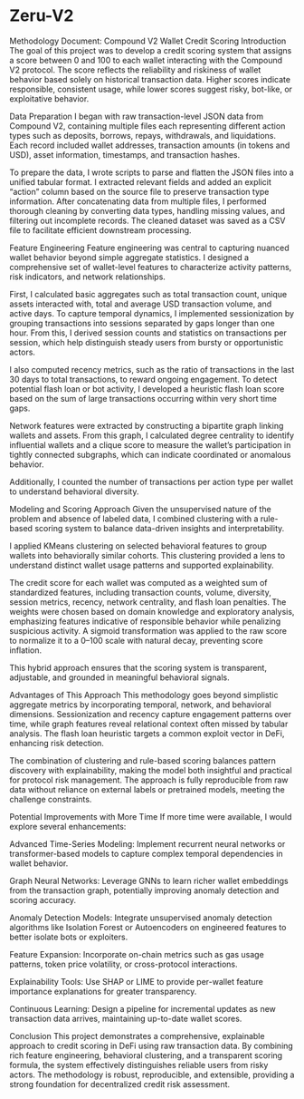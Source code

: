 # Zeru-V2
Methodology Document: Compound V2 Wallet Credit Scoring
Introduction
The goal of this project was to develop a credit scoring system that assigns a score between 0 and 100 to each wallet interacting with the Compound V2 protocol. The score reflects the reliability and riskiness of wallet behavior based solely on historical transaction data. Higher scores indicate responsible, consistent usage, while lower scores suggest risky, bot-like, or exploitative behavior.

Data Preparation
I began with raw transaction-level JSON data from Compound V2, containing multiple files each representing different action types such as deposits, borrows, repays, withdrawals, and liquidations. Each record included wallet addresses, transaction amounts (in tokens and USD), asset information, timestamps, and transaction hashes.

To prepare the data, I wrote scripts to parse and flatten the JSON files into a unified tabular format. I extracted relevant fields and added an explicit “action” column based on the source file to preserve transaction type information. After concatenating data from multiple files, I performed thorough cleaning by converting data types, handling missing values, and filtering out incomplete records. The cleaned dataset was saved as a CSV file to facilitate efficient downstream processing.

Feature Engineering
Feature engineering was central to capturing nuanced wallet behavior beyond simple aggregate statistics. I designed a comprehensive set of wallet-level features to characterize activity patterns, risk indicators, and network relationships.

First, I calculated basic aggregates such as total transaction count, unique assets interacted with, total and average USD transaction volume, and active days. To capture temporal dynamics, I implemented sessionization by grouping transactions into sessions separated by gaps longer than one hour. From this, I derived session counts and statistics on transactions per session, which help distinguish steady users from bursty or opportunistic actors.

I also computed recency metrics, such as the ratio of transactions in the last 30 days to total transactions, to reward ongoing engagement. To detect potential flash loan or bot activity, I developed a heuristic flash loan score based on the sum of large transactions occurring within very short time gaps.

Network features were extracted by constructing a bipartite graph linking wallets and assets. From this graph, I calculated degree centrality to identify influential wallets and a clique score to measure the wallet’s participation in tightly connected subgraphs, which can indicate coordinated or anomalous behavior.

Additionally, I counted the number of transactions per action type per wallet to understand behavioral diversity.

Modeling and Scoring Approach
Given the unsupervised nature of the problem and absence of labeled data, I combined clustering with a rule-based scoring system to balance data-driven insights and interpretability.

I applied KMeans clustering on selected behavioral features to group wallets into behaviorally similar cohorts. This clustering provided a lens to understand distinct wallet usage patterns and supported explainability.

The credit score for each wallet was computed as a weighted sum of standardized features, including transaction counts, volume, diversity, session metrics, recency, network centrality, and flash loan penalties. The weights were chosen based on domain knowledge and exploratory analysis, emphasizing features indicative of responsible behavior while penalizing suspicious activity. A sigmoid transformation was applied to the raw score to normalize it to a 0–100 scale with natural decay, preventing score inflation.

This hybrid approach ensures that the scoring system is transparent, adjustable, and grounded in meaningful behavioral signals.

Advantages of This Approach
This methodology goes beyond simplistic aggregate metrics by incorporating temporal, network, and behavioral dimensions. Sessionization and recency capture engagement patterns over time, while graph features reveal relational context often missed by tabular analysis. The flash loan heuristic targets a common exploit vector in DeFi, enhancing risk detection.

The combination of clustering and rule-based scoring balances pattern discovery with explainability, making the model both insightful and practical for protocol risk management. The approach is fully reproducible from raw data without reliance on external labels or pretrained models, meeting the challenge constraints.

Potential Improvements with More Time
If more time were available, I would explore several enhancements:

Advanced Time-Series Modeling: Implement recurrent neural networks or transformer-based models to capture complex temporal dependencies in wallet behavior.

Graph Neural Networks: Leverage GNNs to learn richer wallet embeddings from the transaction graph, potentially improving anomaly detection and scoring accuracy.

Anomaly Detection Models: Integrate unsupervised anomaly detection algorithms like Isolation Forest or Autoencoders on engineered features to better isolate bots or exploiters.

Feature Expansion: Incorporate on-chain metrics such as gas usage patterns, token price volatility, or cross-protocol interactions.

Explainability Tools: Use SHAP or LIME to provide per-wallet feature importance explanations for greater transparency.

Continuous Learning: Design a pipeline for incremental updates as new transaction data arrives, maintaining up-to-date wallet scores.

Conclusion
This project demonstrates a comprehensive, explainable approach to credit scoring in DeFi using raw transaction data. By combining rich feature engineering, behavioral clustering, and a transparent scoring formula, the system effectively distinguishes reliable users from risky actors. The methodology is robust, reproducible, and extensible, providing a strong foundation for decentralized credit risk assessment.
